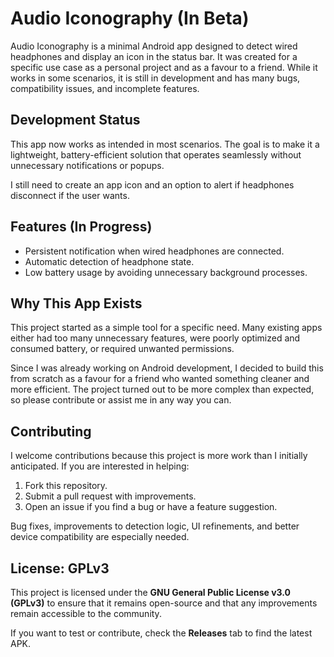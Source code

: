 # Audio Iconography (In Beta)

Audio Iconography is a minimal Android app designed to detect wired headphones and display an icon in the status bar. It was created for a specific use case as a personal project and as a favour to a friend. While it works in some scenarios, it is still in development and has many bugs, compatibility issues, and incomplete features.

## Development Status

This app now works as intended in most scenarios. The goal is to make it a lightweight, battery-efficient solution that operates seamlessly without unnecessary notifications or popups.

I still need to create an app icon and an option to alert if headphones disconnect if the user wants.

## Features (In Progress)

- Persistent notification when wired headphones are connected.
- Automatic detection of headphone state.
- Low battery usage by avoiding unnecessary background processes.

## Why This App Exists

This project started as a simple tool for a specific need. Many existing apps either had too many unnecessary features, were poorly optimized and consumed battery, or required unwanted permissions. 

Since I was already working on Android development, I decided to build this from scratch as a favour for a friend who wanted something cleaner and more efficient. The project turned out to be more complex than expected, so please contribute or assist me in any way you can.

## Contributing

I welcome contributions because this project is more work than I initially anticipated. If you are interested in helping:
1. Fork this repository.
2. Submit a pull request with improvements.
3. Open an issue if you find a bug or have a feature suggestion.

Bug fixes, improvements to detection logic, UI refinements, and better device compatibility are especially needed.

## License: GPLv3

This project is licensed under the **GNU General Public License v3.0 (GPLv3)** to ensure that it remains open-source and that any improvements remain accessible to the community.

If you want to test or contribute, check the **Releases** tab to find the latest APK.
